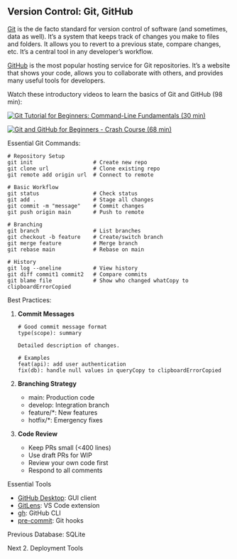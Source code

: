 ## Version Control: Git, GitHub

[Git](https://git-scm.com/) is the de facto standard for version control of
software (and sometimes, data as well). It’s a system that keeps track of
changes you make to files and folders. It allows you to revert to a previous
state, compare changes, etc. It’s a central tool in any developer’s workflow.

[GitHub](https://github.com/) is the most popular hosting service for Git
repositories. It’s a website that shows your code, allows you to collaborate
with others, and provides many useful tools for developers.

Watch these introductory videos to learn the basics of Git and GitHub (98
min):

[![Git Tutorial for Beginners: Command-Line Fundamentals \(30
min\)](https://i.ytimg.com/vi_webp/HVsySz-h9r4/sddefault.webp)](https://youtu.be/HVsySz-h9r4)

[![Git and GitHub for Beginners - Crash Course \(68
min\)](https://i.ytimg.com/vi_webp/RGOj5yH7evk/sddefault.webp)](https://youtu.be/RGOj5yH7evk)

Essential Git Commands:

    
    
    # Repository Setup
    git init                   # Create new repo
    git clone url              # Clone existing repo
    git remote add origin url  # Connect to remote
    
    # Basic Workflow
    git status                 # Check status
    git add .                  # Stage all changes
    git commit -m "message"    # Commit changes
    git push origin main       # Push to remote
    
    # Branching
    git branch                 # List branches
    git checkout -b feature    # Create/switch branch
    git merge feature          # Merge branch
    git rebase main            # Rebase on main
    
    # History
    git log --oneline          # View history
    git diff commit1 commit2   # Compare commits
    git blame file             # Show who changed whatCopy to clipboardErrorCopied

Best Practices:

  1. **Commit Messages**
         
         # Good commit message format
         type(scope): summary
         
         Detailed description of changes.
         
         # Examples
         feat(api): add user authentication
         fix(db): handle null values in queryCopy to clipboardErrorCopied

  2. **Branching Strategy**

     * main: Production code
     * develop: Integration branch
     * feature/*: New features
     * hotfix/*: Emergency fixes
  3. **Code Review**

     * Keep PRs small (<400 lines)
     * Use draft PRs for WIP
     * Review your own code first
     * Respond to all comments

Essential Tools

  * [GitHub Desktop](https://desktop.github.com/): GUI client
  * [GitLens](https://gitlens.amod.io/): VS Code extension
  * [gh](https://cli.github.com/): GitHub CLI
  * [pre-commit](https://pre-commit.com/): Git hooks

Previous Database: SQLite

Next 2\. Deployment Tools

